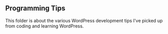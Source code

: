 ## Programming Tips

This folder is about the various WordPress development tips I've picked up from coding and learning WordPress.